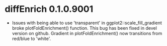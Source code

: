 # diffEnrich 0.1.0.9001

* Issues with being able to use 'transparent' in ggplot2::scale_fill_gradient broke plotFoldEnrichment() function. 
This bug has been fixed in devel version on github. Gradient in plotFoldEnrichment()
now transitions from red/blue to 'white'.
